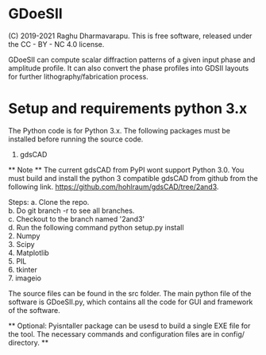 # GDoeSII 

(C) 2019-2021 Raghu Dharmavarapu. This is free software, released under the CC - BY - NC 4.0 license.

GDoeSII can compute scalar diffraction patterns of a given input phase and amplitude profile. It can also convert the phase
profiles into GDSII layouts for further lithography/fabrication process.

# Setup and requirements python 3.x 

The Python code is for Python 3.x. The following packages must be installed before running the source code.
1. gdsCAD 

** Note ** The current gdsCAD from PyPI wont support Python 3.0. You must build and install the python 3 compatible gdsCAD from github from the following link. https://github.com/hohlraum/gdsCAD/tree/2and3.   

Steps:  a. Clone the repo.  
        b. Do git branch -r to see all branches.  
        c. Checkout to the branch named '2and3'  
        d. Run the following command python setup.py install  
2. Numpy  
3. Scipy  
4. Matplotlib  
5. PIL  
6. tkinter  
7. imageio  

The source files can be found in the src folder. The main python file of the software is GDoeSII.py, which contains all the code for GUI and framework of the software.   

** Optional: Pyisntaller package can be usesd to build a single EXE file for the tool. The necessary commands and configuration files are in config/ directory. **   

